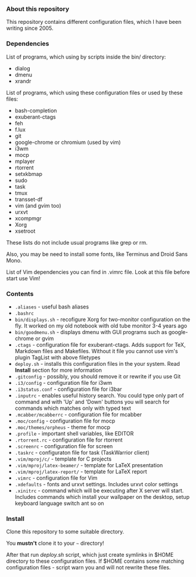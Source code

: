 ### About this repository

This repository contains different configuration files, which I
have been writing since 2005.


### Dependencies

List of programs, which using by scripts inside the bin/ directory:
* dialog
* dmenu
* xrandr

List of programs, which using these configuration files or used by these files:
* bash-completion
* exuberant-ctags
* feh
* f.lux
* git
* google-chrome or chromium (used by vim)
* i3wm
* mocp
* mplayer
* rtorrent
* setxkbmap
* sudo
* task
* tmux
* transset-df
* vim (and gvim too)
* urxvt
* xcompmgr
* Xorg
* xsetroot

These lists do not include usual programs like grep or rm.

Also, you may be need to install some fonts, like Terminus and Droid Sans Mono.

List of Vim dependencies you can find in .vimrc file. Look at this file before start use Vim!


### Contents

* `.aliases` - useful bash aliases
* `.bashrc`
* `bin/displays.sh` - recofigure Xorg for two-monitor configuration
on the fly. It worked on my old notebook with old tube monitor 3-4
years ago
* `bin/goodmenu.sh` - displays dmenu with GUI programs such as google-chrome
or gvim
* `.ctags` - configuration file for exuberant-ctags. Adds support for
TeX, Markdown files and Makefiles. Without it file you cannot use vim's plugin
TagList with above filetypes
* `deploy.sh` - installs this configuration files in the your system. Read **Install** section for
more information
* `.gitconfig` - possibly, you should remove it or rewrite if you use Git
* `.i3/config` - configuration file for i3wm
* `.i3status.conf` - configuration file for i3bar
* `.inputrc` - enables useful history search. You could type only part of command
and with 'Up' and 'Down' buttons you will search for commands which matches only
with typed text
* `.mcabber/mcabberrc` - configuration file for mcabber
* `.moc/config` - configuration file for mocp
* `.moc/themes/orpheus` - theme for mocp
* `.profile` - important shell variables, like EDITOR
* `.rtorrent.rc` - configuration file for rtorrent
* `.screenrc` - configuration file for screen
* `.taskrc` - configuraton file for task (TaskWarrior client)
* `.vim/mproj/c/` - template for C projects
* `.vim/mproj/latex-beamer/` - template for LaTeX presentation
* `.vim/mproj/latex-report/` - template for LaTeX report
* `.vimrc` - configuration file for Vim
* `.xdefaults` - fonts and urxvt settings. Includes urxvt color settings
* `.xinitrc` - command which will be executing after X server will start. Includes
commands which install your wallpaper on the desktop, setup keyboard language switch ant so on


### Install

Clone this repository to some suitable directory.

You **mustn't** clone it to your `~` directory!

After that run *deploy.sh* script, which just create symlinks in $HOME directory to
these configuration files. If $HOME contains some matching configuration files -
script warn you and will not rewrite these files.
